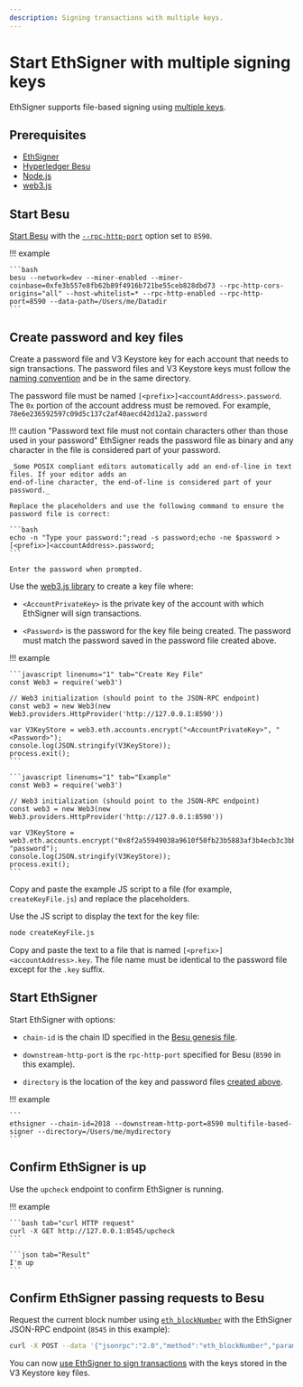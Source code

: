 ```yaml
---
description: Signing transactions with multiple keys.
---
```


# Start EthSigner with multiple signing keys

EthSigner supports file-based signing using [multiple keys](../Concepts/Multiple-Key-Files.md).

## Prerequisites

* [EthSigner](../HowTo/Get-Started/Install-Binaries.md)
* [Hyperledger Besu](https://besu.hyperledger.org/en/stable/HowTo/Get-Started/Install-Binaries/)
* [Node.js](https://nodejs.org/en/download/)
* [web3.js](https://github.com/ethereum/web3.js/)

## Start Besu

[Start Besu](https://besu.hyperledger.org/en/stable/HowTo/Get-Started/Starting-node/) with the
[`--rpc-http-port`](https://besu.hyperledger.org/en/stable/Reference/CLI/CLI-Syntax/#rpc-http-port)
option set to `8590`.

!!! example

    ```bash
    besu --network=dev --miner-enabled --miner-coinbase=0xfe3b557e8fb62b89f4916b721be55ceb828dbd73 --rpc-http-cors-origins="all" --host-whitelist=* --rpc-http-enabled --rpc-http-port=8590 --data-path=/Users/me/Datadir
    ```

## Create password and key files

Create a password file and V3 Keystore key for each account that needs to sign transactions.
The password files and V3 Keystore keys must follow the
[naming convention](../Concepts/Multiple-Key-Files.md) and be in the same directory.

The password file must be named `[<prefix>]<accountAddress>.password`. The `0x` portion of the
account address must be removed. For example, `78e6e236592597c09d5c137c2af40aecd42d12a2.password`

!!! caution "Password text file must not contain characters other than those used in your password"
    EthSigner reads the password file as binary and any character in the file is considered part
    of your password.

    _Some POSIX compliant editors automatically add an end-of-line in text files. If your editor adds an
    end-of-line character, the end-of-line is considered part of your password._

    Replace the placeholders and use the following command to ensure the password file is correct:

    ```bash
    echo -n "Type your password:";read -s password;echo -ne $password > [<prefix>]<accountAddress>.password;
    ```

    Enter the password when prompted.

Use the [web3.js library](https://github.com/ethereum/web3.js/) to create a key file where:

* `<AccountPrivateKey>` is the private key of the account with which EthSigner will sign transactions.

* `<Password>` is the password for the key file being created. The password must match the password
  saved in the password file created above.

!!! example

    ```javascript linenums="1" tab="Create Key File"
    const Web3 = require('web3')

    // Web3 initialization (should point to the JSON-RPC endpoint)
    const web3 = new Web3(new Web3.providers.HttpProvider('http://127.0.0.1:8590'))

    var V3KeyStore = web3.eth.accounts.encrypt("<AccountPrivateKey>", "<Password>");
    console.log(JSON.stringify(V3KeyStore));
    process.exit();
    ```

    ```javascript linenums="1" tab="Example"
    const Web3 = require('web3')

    // Web3 initialization (should point to the JSON-RPC endpoint)
    const web3 = new Web3(new Web3.providers.HttpProvider('http://127.0.0.1:8590'))

    var V3KeyStore = web3.eth.accounts.encrypt("0x8f2a55949038a9610f50fb23b5883af3b4ecb3c3bb792cbcefbd1542c692be63", "password");
    console.log(JSON.stringify(V3KeyStore));
    process.exit();
    ```

Copy and paste the example JS script to a file (for example, `createKeyFile.js`) and replace the placeholders.

Use the JS script to display the text for the key file:

```bash
node createKeyFile.js
```

Copy and paste the text to a file that is named `[<prefix>]<accountAddress>.key`. The file name must
be identical to the password file except for the `.key` suffix.

## Start EthSigner

Start EthSigner with options:

* `chain-id` is the chain ID specified in the [Besu genesis file](https://besu.hyperledger.org/en/stable/Reference/Config-Items/).

* `downstream-http-port` is the `rpc-http-port` specified for Besu (`8590` in this example).

* `directory` is the location of the key and password files [created above](#create-passwords-and-key-files).

!!! example

    ```
    ethsigner --chain-id=2018 --downstream-http-port=8590 multifile-based-signer --directory=/Users/me/mydirectory
    ```

## Confirm EthSigner is up

Use the `upcheck` endpoint to confirm EthSigner is running.

!!! example

    ```bash tab="curl HTTP request"
    curl -X GET http://127.0.0.1:8545/upcheck
    ```

    ```json tab="Result"
    I'm up
    ```

## Confirm EthSigner passing requests to Besu

Request the current block number using [`eth_blockNumber`](https://besu.hyperledger.org/en/stable/Reference/API-Methods/#eth_blocknumber)
with the EthSigner JSON-RPC endpoint (`8545` in this example):

```bash
curl -X POST --data '{"jsonrpc":"2.0","method":"eth_blockNumber","params":[],"id":51}' http://127.0.0.1:8545
```

You can now [use EthSigner to sign transactions](../HowTo/Transactions/Make-Transactions.md) with
the keys stored in the V3 Keystore key files.
